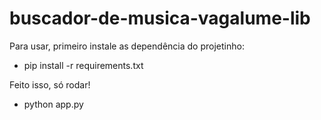 # buscador-de-musica-vagalume-lib

Para usar, primeiro instale as dependência do projetinho:
* pip install -r requirements.txt

Feito isso, só rodar!
* python app.py
